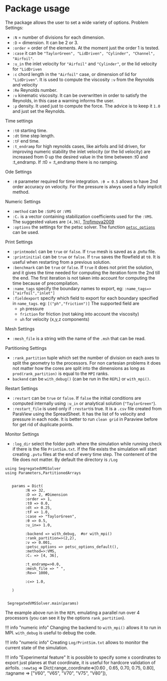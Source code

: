 # Package usage
The package allows the user to set a wide variety of options.
Problem Settings:
- `:N` = number of divisions for each dimension.
- `:D` = dimension. It can be 2 or 3.
- `:order` = order of the elements. At the moment just the order 1 is tested.
- `:case` it can be `"TaylorGreen", "LidDriven", "Cylinder", "Channel", "Airfoil"`.
- `:u_in` the inlet velocity for `"Airfoil"` and `"Cylinder"`, or the lid velocity for `"LidDriven`
- `:c` chord length in the `"Airfoil"` case, or dimension of lid for `"LidDriven"`. It is used to compute the viscosity `:ν` from the Reynolds and velocity
- `:Re` Reynolds number. 
- `:ν` kinematic viscosity. It can be overwritten in order to satisfy the Reynolds, in this case a warning informs the user.
- `:ρ` density. It used just to compute the force. The advice is to keep it `1.0` and just set the Reynolds.

Time settings
- `:t0` starting time.
- `:dt` time step length.
- `:tF` end time.
- `:t_endramp` for high reynolds cases, like airfoils and lid driven, for improving numeric stability the inlet velocity (or the lid velocity) are increased from 0 up the desired value in the time between :t0 and :t_endramp. If :t0 = :t_endramp there is no ramping.

Ode Settings
- ``:θ`` parameter required for time integration.  ``:θ = 0.5`` allows to have 2nd order accuracy on velocity. For the pressure is alwys used a fully implicit method.

Numeric Settings
- `:method` can be `:SUPG` or `:VMS`
- `:Cᵢ` is a vector containing stabilization coefficients used for the `:VMS`. The suggested values are `[4,36]`, [Trofimova2009](@cite)
- `:options` the settings for the petsc solver. The function [`petsc_options`](@ref) can be used.

Print Settings
- `:printmodel` can be `true` or `false`. If `true` mesh is saved as a .pvtu file.
- `:printinitial` can be `true` or `false`. If `true` saves the flowfield at `t0`. It is useful when restarting from a previous solution.
- `:benchmark`  can be `true` or `false`. If `true` it does not print the solution, and it gives the time needed for computing the iteration form the 2nd till the end. The first iteration is not taken into account for computing the time because of precompilation.
- `:name_tags` specify the boundary names to export, eg: `:name_tags=>["airfoil","inlet"]`
- `:fieldexport` specify which field to export for each boundary specified in `name_tags`. eg: `[("ph","friction")]` The supported field are
    - `ph` pressure
    - `friction` for friction (not taking into account the viscosity)
    - `uh` for velocity (x,y,z components)

Mesh Settings
- `:mesh_file` is a string with the name of the `.msh` that can be read.


Partitioning Settings
- `:rank_partition` tuple which set the number of division on each axes to split the geometry to the processors.  For non cartesian problems it does not matter how the cores are split into the dimensions as long as `prod(rank_partition)` is equal to the `MPI` ranks.
- `backend` can be `with_debug()` (can be run in the `REPL`) or `with_mpi()`. 

Restart Settings
- `:restart` can be `true` or `false`. If `false` the initial conditions are computed internally using `:u_in` or analytical solution (`"TaylorGreen"`). 
- `:restart_file` is used only if `:restart`is true. It is a `.csv` file created from ParaView using the SpreadSheet. It has the list of fo velocity and pressure in each node. It is better to run `clean grid` in Paraview before for get rid of duplicate points.

Monitor Settings
- `:log_dir` select the folder path where the simulation while running check if there is the file `PrintSim.txt`. If the file exists the simulation will start creating `.pvtu` files at the end of every time step. The contenent of the file does not matter. By default the directory is `/Log`





```Example
using SegregatedVMSSolver
using Parameters,PartitionedArrays

  
   params = Dict(
         :N => 32,
         :D => 2, #Dimension
         :order => 1, 
         :t0 => 0.0,
         :dt => 0.25,
         :tF => 1.0,
         :case => "TaylorGreen",
         :θ => 0.5,
         :u_in=> 1.0,
        
         :backend => with_debug,  #or with_mpi()
         :rank_partition=>(2,2),
         :ν => 0.001,
         :petsc_options => petsc_options_default(),
         :method=>:VMS,
         :Cᵢ => [4, 36],
    
         :t_endramp=>0.0,
         :mesh_file => " ",
         :Re=> 1000,
         
         :c=> 1.0,
 
   )
   
   
 SegregatedVMSSolver.main(params) 

```

The example above run in the `REPL` emulating a parallel run over 4 processors (you can see it by the options `rank_partition`). 


!!! info "numeric info" 
    Changing the backend to `with_mpi()` allows it to run in MPI. `with_debug` is useful to debug the code.

!!! info "numeric info" 
    Creating `Log/PrintSim.txt` allows to monitor the current state of the simulation. 


!!! info "Experimental feature" 
    It is possible to specify some x coordinates to export just planes at that coordinate, it is useful for hardcore validation of airfoils.
    `:newtag` => Dict(:range_coordinate=>[0.60 , 0.65, 0.70, 0.75, 0.80], :tagname => ["V60", "V65", "V70", "V75", "V80"]),
